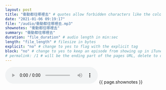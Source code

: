 ```yaml
---
layout: post
title: "衝動都往哪裡去" # quotes allow forbidden characters like the colon
date: "2021-01-06 09:19:17"
file: "/audio/衝動都往哪裡去.mp3"
shownotes: "衝動都往哪裡去"
summary: "衝動都往哪裡去"
duration: "file_duration" # audio length in min:sec
length: "file_length" # filesize in bytes
explicit: "no" # change to yes to flag with the explicit tag
block: "no" # change to yes to keep an episode from showing up in iTunes
# permalink: /1 # will be the ending part of the pages URL, delete to default to the title
---
```


<audio controls>
<source src="{{site.url}}{{site.baseurl}}{{ page.file }}" type="audio/x-mp3">
Your browser does not support the audio element.
</audio>
{{ page.shownotes }}
